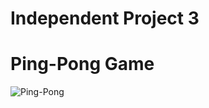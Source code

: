 # Independent Project 3
# Ping-Pong Game
![Ping-Pong](http://bsnscb.com/data/out/212/27146247-welcome-wallpapers.jpg)
